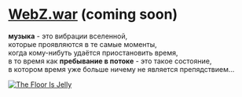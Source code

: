 # [WebZ.war](/server-jar.md) (coming soon)

**музыка** - это вибрации вселенной,  
которые проявляются в те самые моменты,  
когда кому-нибуть удаётся приостановить время,  
в то время как **пребывание в потоке** - это такое состояние,  
в котором время уже больше ничему не является препядствием...

[<img src="http://f1.bcbits.com/img/a0002831519_10.jpg" style="max-width:100%" title="The Floor Is Jelly">](http://music.disasterpeace.com/album/the-floor-is-jelly-ost)
